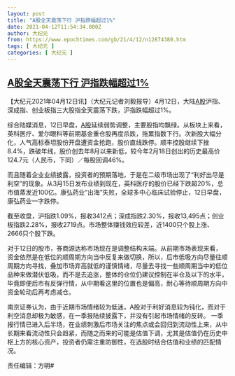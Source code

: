 ```yaml
---
layout: post
title: "A股全天震荡下行 沪指跌幅超过1%"
date: 2021-04-12T11:54:34.000Z
author: 大纪元
from: https://www.epochtimes.com/gb/21/4/12/n12874380.htm
tags: [ 大纪元 ]
categories: [ 大纪元 ]
---
```

<!--1618228474000-->
[A股全天震荡下行 沪指跌幅超过1%](https://www.epochtimes.com/gb/21/4/12/n12874380.htm)
------

<div>
<p>【大纪元2021年04月12日讯】（大纪元记者刘毅报导）4月12日，大陆<a href="https://www.epochtimes.com/gb/tag/a%E8%82%A1.html">A股</a>沪指、深成指、创业板指三大股指全天震荡下跌，沪指跌幅超过1%。</p><p>综合陆媒消息，12日早盘，<a href="https://www.epochtimes.com/gb/tag/a%E8%82%A1.html">A股</a>延续弱势调整，主要股指均飘绿。从板块上来看，英科医疗、爱尔眼科等前期基金重仓股再度杀跌，拖累指数下行。次新股大幅分化，人气高标泰坦股份开盘遭资金抢跑，股价直线跌停。顺丰控股继续下挫8.4%，跌破年线，股价创去年8月以来新低，较今年2月18日创出的历史最高价124.7元（人民币，下同）／每股回调46%。</p><p>而且随着企业业绩披露，投资者的预期落地，于是在二级市场出现了“利好出尽是利空”的现象。从3月15日发布业绩到现在，英科医疗的股价已经下跌超20%，总市值蒸发近100亿。康弘药业“出海”失败，全球多中心临床试验停止，12日早盘，康弘药业一字跌停。</p><p>截至收盘，沪指跌1.09%，报收3412点；深成指跌2.30%，报收13,495点；创业板指跌2.28%，报收2719点。市场整体赚钱效应较差，近1400只个股上涨、2666只个股下跌。</p><p>对于12日的股市，券商源达称市场现在是调整结构末端。从前期市场表现来看，资金依然是在低位的顺周期方向当中反复来做切换，所以，后市低吸方向尽量往顺周期方向寻找，叠加市场弃高就低的谨慎情绪，尽量去寻找一些顺周期当中的低位品种来做潜伏低吸，而不是去追涨，整体的仓位仍建议控制在半仓及以下的水平，毕竟即便后市有反弹行情，从中期看这里的位置也是偏高，耐心等待顺周期方向中资金轮动后再考虑减仓。</p><p>南京证券认为，由于近期市场情绪较为低迷，A股对于利好消息较为钝化，而对于利空消息却极为敏感，在一季报陆续披露下，并没有引起市场情绪的反转。 一季报行情已进入后半场，在业绩刺激后市场关注的焦点或会回归到流动性上来，从中长期来看流动性只会趋紧，而随之而来的可能是估值下调，尤其是估值仍在历史中枢上方的核心资产，投资者仍需注重防御性，在选股时结合估值和业绩的匹配情况。</p><p>责任编辑：方明#</p>
</div>
